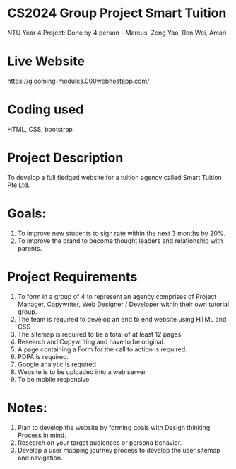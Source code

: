 # CS2024 Group Project Smart Tuition
NTU Year 4 Project: Done by 4 person - Marcus, Zeng Yao, Ren Wei, Amari

# Live Website
https://glooming-modules.000webhostapp.com/

# Coding used
HTML, CSS, bootstrap

# Project Description
To develop a full fledged website for a tuition agency called Smart Tuition Pte Ltd.

# Goals:
1. To improve new students to sign rate within the next 3 months by 20%.
2. To improve the brand to become thought leaders and relationship with parents.

# Project Requirements
1. To form in a group of 4 to represent an agency comprises of Project Manager, Copywriter, Web Designer / Developer within their own tutorial group.
2. The team is required to develop an end to end website using HTML and CSS
3. The sitemap is required to be a total of at least 12 pages.
4. Research and Copywriting and have to be original.
5. A page containing a Form for the call to action is required.
6. PDPA is required.
7. Google analytic is required
8. Website is to be uploaded into a web server
9. To be mobile responsive

# Notes:
1. Plan to develop the website by forming goals with Design thinking Process in mind.
2. Research on your target audiences or persona behavior.
3. Develop a user mapping journey process to develop the user sitemap and navigation.
